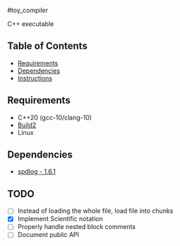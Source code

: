 #toy_compiler

C++ executable

## Table of Contents

* [Requirements](#Requirements)
* [Dependencies](#Dependencies)
* [Instructions](#Instructions)

## Requirements

* C++20 (gcc-10/clang-10)
* [Build2](https://build2.org/)
* Linux

## Dependencies

* [spdlog - 1.6.1](https://github.com/gabime/spdlog)

## TODO

* [ ] Instead of loading the whole file, load file into chunks
* [X] Implement Scientific notation
* [ ] Properly handle nested block comments
* [ ] Document public API
